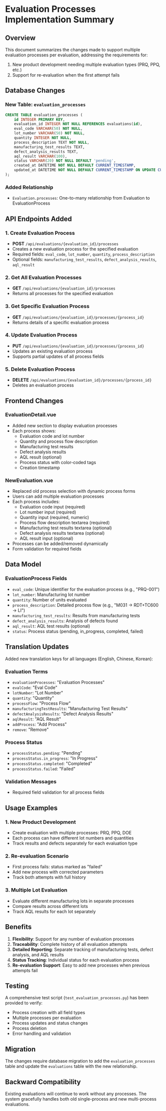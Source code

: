 # Evaluation Processes Implementation Summary

## Overview
This document summarizes the changes made to support multiple evaluation processes per evaluation, addressing the requirements for:
1. New product development needing multiple evaluation types (PRQ, PPQ, etc.)
2. Support for re-evaluation when the first attempt fails

## Database Changes

### New Table: `evaluation_processes`
```sql
CREATE TABLE evaluation_processes (
    id INTEGER PRIMARY KEY,
    evaluation_id INTEGER NOT NULL REFERENCES evaluations(id),
    eval_code VARCHAR(50) NOT NULL,
    lot_number VARCHAR(50) NOT NULL,
    quantity INTEGER NOT NULL,
    process_description TEXT NOT NULL,
    manufacturing_test_results TEXT,
    defect_analysis_results TEXT,
    aql_result VARCHAR(100),
    status VARCHAR(20) NOT NULL DEFAULT 'pending',
    created_at DATETIME NOT NULL DEFAULT CURRENT_TIMESTAMP,
    updated_at DATETIME NOT NULL DEFAULT CURRENT_TIMESTAMP ON UPDATE CURRENT_TIMESTAMP
);
```

### Added Relationship
- `Evaluation.processes`: One-to-many relationship from Evaluation to EvaluationProcess

## API Endpoints Added

### 1. Create Evaluation Process
- **POST** `/api/evaluations/{evaluation_id}/processes`
- Creates a new evaluation process for the specified evaluation
- Required fields: `eval_code`, `lot_number`, `quantity`, `process_description`
- Optional fields: `manufacturing_test_results`, `defect_analysis_results`, `aql_result`

### 2. Get All Evaluation Processes
- **GET** `/api/evaluations/{evaluation_id}/processes`
- Returns all processes for the specified evaluation

### 3. Get Specific Evaluation Process
- **GET** `/api/evaluations/{evaluation_id}/processes/{process_id}`
- Returns details of a specific evaluation process

### 4. Update Evaluation Process
- **PUT** `/api/evaluations/{evaluation_id}/processes/{process_id}`
- Updates an existing evaluation process
- Supports partial updates of all process fields

### 5. Delete Evaluation Process
- **DELETE** `/api/evaluations/{evaluation_id}/processes/{process_id}`
- Deletes an evaluation process

## Frontend Changes

### EvaluationDetail.vue
- Added new section to display evaluation processes
- Each process shows:
  - Evaluation code and lot number
  - Quantity and process flow description
  - Manufacturing test results
  - Defect analysis results
  - AQL result (optional)
  - Process status with color-coded tags
  - Creation timestamp

### NewEvaluation.vue
- Replaced old process selection with dynamic process forms
- Users can add multiple evaluation processes
- Each process includes:
  - Evaluation code input (required)
  - Lot number input (required)
  - Quantity input (required, numeric)
  - Process flow description textarea (required)
  - Manufacturing test results textarea (optional)
  - Defect analysis results textarea (optional)
  - AQL result input (optional)
- Processes can be added/removed dynamically
- Form validation for required fields

## Data Model

### EvaluationProcess Fields
- `eval_code`: Unique identifier for the evaluation process (e.g., "PRQ-001")
- `lot_number`: Manufacturing lot number
- `quantity`: Number of units evaluated
- `process_description`: Detailed process flow (e.g., "M031 -> RDT+TC600 -> LI")
- `manufacturing_test_results`: Results from manufacturing tests
- `defect_analysis_results`: Analysis of defects found
- `aql_result`: AQL test results (optional)
- `status`: Process status (pending, in_progress, completed, failed)

## Translation Updates

Added new translation keys for all languages (English, Chinese, Korean):

### Evaluation Terms
- `evaluationProcesses`: "Evaluation Processes"
- `evalCode`: "Eval Code"
- `lotNumber`: "Lot Number"
- `quantity`: "Quantity"
- `processFlow`: "Process Flow"
- `manufacturingTestResults`: "Manufacturing Test Results"
- `defectAnalysisResults`: "Defect Analysis Results"
- `aqlResult`: "AQL Result"
- `addProcess`: "Add Process"
- `remove`: "Remove"

### Process Status
- `processStatus.pending`: "Pending"
- `processStatus.in_progress`: "In Progress"
- `processStatus.completed`: "Completed"
- `processStatus.failed`: "Failed"

### Validation Messages
- Required field validation for all process fields

## Usage Examples

### 1. New Product Development
- Create evaluation with multiple processes: PRQ, PPQ, DOE
- Each process can have different lot numbers and quantities
- Track results and defects separately for each evaluation type

### 2. Re-evaluation Scenario
- First process fails: status marked as "failed"
- Add new process with corrected parameters
- Track both attempts with full history

### 3. Multiple Lot Evaluation
- Evaluate different manufacturing lots in separate processes
- Compare results across different lots
- Track AQL results for each lot separately

## Benefits

1. **Flexibility**: Support for any number of evaluation processes
2. **Traceability**: Complete history of all evaluation attempts
3. **Detailed Reporting**: Separate tracking of manufacturing tests, defect analysis, and AQL results
4. **Status Tracking**: Individual status for each evaluation process
5. **Re-evaluation Support**: Easy to add new processes when previous attempts fail

## Testing

A comprehensive test script (`test_evaluation_processes.py`) has been provided to verify:
- Process creation with all field types
- Multiple processes per evaluation
- Process updates and status changes
- Process deletion
- Error handling and validation

## Migration

The changes require database migration to add the `evaluation_processes` table and update the `evaluations` table with the new relationship.

## Backward Compatibility

Existing evaluations will continue to work without any processes. The system gracefully handles both old single-process and new multi-process evaluations.